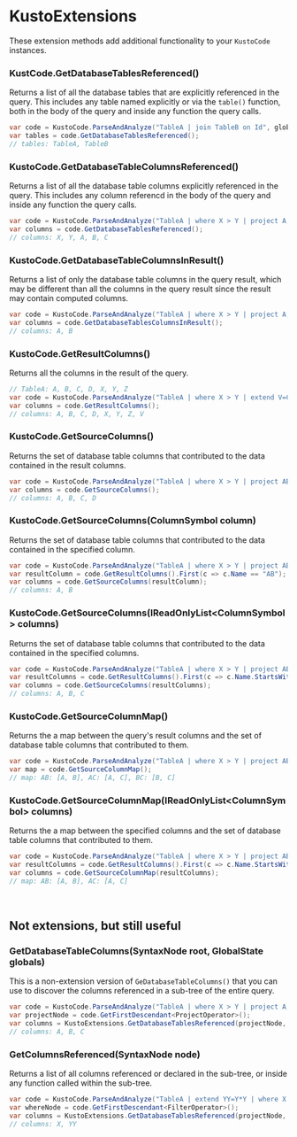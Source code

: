﻿# KustoExtensions

These extension methods add additional functionality to your `KustoCode` instances.

### KustCode.GetDatabaseTablesReferenced()
Returns a list of all the database tables that are explicitly referenced in the query. 
This includes any table named explicitly or via the `table()` function, 
both in the body of the query and inside any function the query calls.

```csharp
var code = KustoCode.ParseAndAnalyze("TableA | join TableB on Id", globals);
var tables = code.GetDatabaseTablesReferenced();
// tables: TableA, TableB
```

### KustoCode.GetDatabaseTableColumnsReferenced()
Returns a list of all the database table columns explicitly referenced in the query.
This includes any column referencd in the body of the query and inside any function the query calls.

```csharp
var code = KustoCode.ParseAndAnalyze("TableA | where X > Y | project A, B, C", globals);
var columns = code.GetDatabaseTablesReferenced();
// columns: X, Y, A, B, C
```

### KustoCode.GetDatabaseTableColumnsInResult()
Returns a list of only the database table columns in the query result, 
which may be different than all the columns in the query result since the 
result may contain computed columns.

```csharp
var code = KustoCode.ParseAndAnalyze("TableA | where X > Y | project A, B, V=C*D", globals);
var columns = code.GetDatabaseTablesColumnsInResult();
// columns: A, B
```

### KustoCode.GetResultColumns()
Returns all the columns in the result of the query. 

```csharp
// TableA: A, B, C, D, X, Y, Z
var code = KustoCode.ParseAndAnalyze("TableA | where X > Y | extend V=C*D", globals);
var columns = code.GetResultColumns();
// columns: A, B, C, D, X, Y, Z, V
```

### KustoCode.GetSourceColumns()
Returns the set of database table columns that contributed to the data contained in the result columns.

```csharp
var code = KustoCode.ParseAndAnalyze("TableA | where X > Y | project AB=A+B, CD=C+D", globals);
var columns = code.GetSourceColumns();
// columns: A, B, C, D
```

### KustoCode.GetSourceColumns(ColumnSymbol column)
Returns the set of database table columns that contributed to the data contained in the specified column.

```csharp
var code = KustoCode.ParseAndAnalyze("TableA | where X > Y | project AB=A+B, CD=C+D", globals);
var resultColumn = code.GetResultColumns().First(c => c.Name == "AB");
var columns = code.GetSourceColumns(resultColumn);
// columns: A, B
```

### KustoCode.GetSourceColumns(IReadOnlyList&lt;ColumnSymbol&gt; columns)
Returns the set of database table columns that contributed to the data contained in the specified columns.

```csharp
var code = KustoCode.ParseAndAnalyze("TableA | where X > Y | project AB=A+B, AC=A+C, BC=B+C", globals);
var resultColumns = code.GetResultColumns().First(c => c.Name.StartsWith("A")).ToList();
var columns = code.GetSourceColumns(resultColumns);
// columns: A, B, C
```

### KustoCode.GetSourceColumnMap()
Returns the a map between the query's result columns and the set of database table columns that contributed to them.

```csharp
var code = KustoCode.ParseAndAnalyze("TableA | where X > Y | project AB=A+B, AC=A+C, BC=B+C", globals);
var map = code.GetSourceColumnMap();
// map: AB: [A, B], AC: [A, C], BC: [B, C]
```

### KustoCode.GetSourceColumnMap(IReadOnlyList&lt;ColumnSymbol&gt; columns)
Returns the a map between the specified columns and the set of database table columns that contributed to them.

```csharp
var code = KustoCode.ParseAndAnalyze("TableA | where X > Y | project AB=A+B, AC=A+C, BC=B+C", globals);
var resultColumns = code.GetResultColumns().First(c => c.Name.StartsWith("A")).ToList();
var columns = code.GetSourceColumnMap(resultColumns);
// map: AB: [A, B], AC: [A, C]
```

<br/>

## Not extensions, but still useful

### GetDatabaseTableColumns(SyntaxNode root, GlobalState globals)
This is a non-extension version of `GeDatabaseTableColumns()` that you can use to 
discover the columns referenced in a sub-tree of the entire query.  

```csharp
var code = KustoCode.ParseAndAnalyze("TableA | where X > Y | project A, B, C", globals);
var projectNode = code.GetFirstDescendant<ProjectOperator>();
var columns = KustoExtensions.GetDatabaseTablesReferenced(projectNode, code.Globals);
// columns: A, B, C
```

### GetColumnsReferenced(SyntaxNode node)
Returns a list of all columns referenced or declared in the sub-tree, or 
inside any function called within the sub-tree.

```csharp
var code = KustoCode.ParseAndAnalyze("TableA | extend YY=Y*Y | where X > YY | project A, B, C", globals);
var whereNode = code.GetFirstDescendant<FilterOperator>();
var columns = KustoExtensions.GetDatabaseTablesReferenced(projectNode, code.Globals);
// columns: X, YY
```

